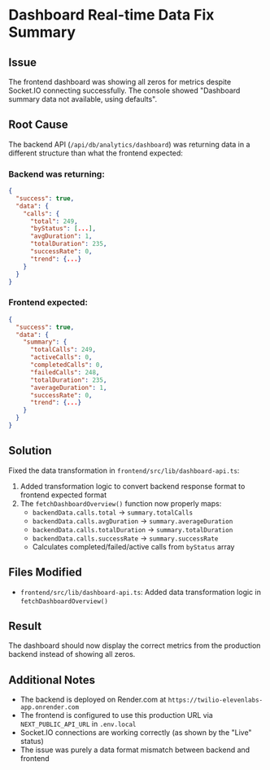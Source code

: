 # Dashboard Real-time Data Fix Summary

## Issue
The frontend dashboard was showing all zeros for metrics despite Socket.IO connecting successfully. The console showed "Dashboard summary data not available, using defaults".

## Root Cause
The backend API (`/api/db/analytics/dashboard`) was returning data in a different structure than what the frontend expected:

### Backend was returning:
```json
{
  "success": true,
  "data": {
    "calls": {
      "total": 249,
      "byStatus": [...],
      "avgDuration": 1,
      "totalDuration": 235,
      "successRate": 0,
      "trend": {...}
    }
  }
}
```

### Frontend expected:
```json
{
  "success": true,
  "data": {
    "summary": {
      "totalCalls": 249,
      "activeCalls": 0,
      "completedCalls": 0,
      "failedCalls": 248,
      "totalDuration": 235,
      "averageDuration": 1,
      "successRate": 0,
      "trend": {...}
    }
  }
}
```

## Solution
Fixed the data transformation in `frontend/src/lib/dashboard-api.ts`:

1. Added transformation logic to convert backend response format to frontend expected format
2. The `fetchDashboardOverview()` function now properly maps:
   - `backendData.calls.total` → `summary.totalCalls`
   - `backendData.calls.avgDuration` → `summary.averageDuration`
   - `backendData.calls.totalDuration` → `summary.totalDuration`
   - `backendData.calls.successRate` → `summary.successRate`
   - Calculates completed/failed/active calls from `byStatus` array

## Files Modified
- `frontend/src/lib/dashboard-api.ts`: Added data transformation logic in `fetchDashboardOverview()`

## Result
The dashboard should now display the correct metrics from the production backend instead of showing all zeros.

## Additional Notes
- The backend is deployed on Render.com at `https://twilio-elevenlabs-app.onrender.com`
- The frontend is configured to use this production URL via `NEXT_PUBLIC_API_URL` in `.env.local`
- Socket.IO connections are working correctly (as shown by the "Live" status)
- The issue was purely a data format mismatch between backend and frontend
